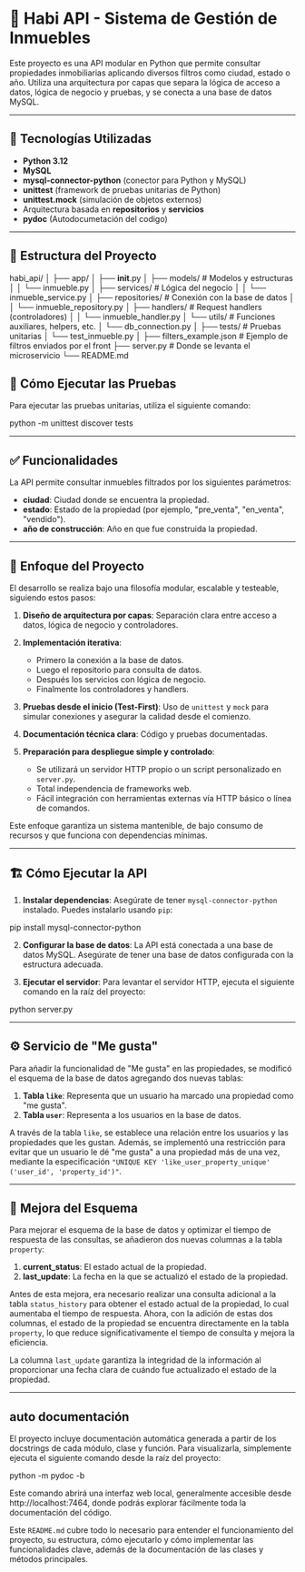 # 🏡 Habi API - Sistema de Gestión de Inmuebles

Este proyecto es una API modular en Python que permite consultar propiedades inmobiliarias aplicando diversos filtros como ciudad, estado o año. Utiliza una arquitectura por capas que separa la lógica de acceso a datos, lógica de negocio y pruebas, y se conecta a una base de datos MySQL.

---

## 🚀 Tecnologías Utilizadas

- **Python 3.12**
- **MySQL**
- **mysql-connector-python** (conector para Python y MySQL)
- **unittest** (framework de pruebas unitarias de Python)
- **unittest.mock** (simulación de objetos externos)
- Arquitectura basada en **repositorios** y **servicios**
- **pydoc** (Autodocumetación del codigo)

---

## 📂 Estructura del Proyecto

habi_api/
│
├── app/
│   ├── __init__.py
│   ├── models/                  # Modelos y estructuras 
│   │   └── inmueble.py
│   ├── services/                # Lógica del negocio
│   │   └── inmueble_service.py
│   ├── repositories/           # Conexión con la base de datos
│   │   └── inmueble_repository.py
│   ├── handlers/               # Request handlers (controladores)
│   │   └── inmueble_handler.py
│   └── utils/                  # Funciones auxiliares, helpers, etc.
│       └── db_connection.py
│
├── tests/                      # Pruebas unitarias
│   └── test_inmueble.py
│
├── filters_example.json        # Ejemplo de filtros enviados por el front
├── server.py                   # Donde se levanta el microservicio
└── README.md
## 🧪 Cómo Ejecutar las Pruebas

Para ejecutar las pruebas unitarias, utiliza el siguiente comando:

python -m unittest discover tests


---

## ✅ Funcionalidades

La API permite consultar inmuebles filtrados por los siguientes parámetros:

- **ciudad**: Ciudad donde se encuentra la propiedad.
- **estado**: Estado de la propiedad (por ejemplo, "pre_venta", "en_venta", "vendido").
- **año de construcción**: Año en que fue construida la propiedad.

---

## 🧭 Enfoque del Proyecto

El desarrollo se realiza bajo una filosofía modular, escalable y testeable, siguiendo estos pasos:

1. **Diseño de arquitectura por capas**: Separación clara entre acceso a datos, lógica de negocio y controladores.
   
2. **Implementación iterativa**:
   - Primero la conexión a la base de datos.
   - Luego el repositorio para consulta de datos.
   - Después los servicios con lógica de negocio.
   - Finalmente los controladores y handlers.
   
3. **Pruebas desde el inicio (Test-First)**: Uso de `unittest` y `mock` para simular conexiones y asegurar la calidad desde el comienzo.

4. **Documentación técnica clara**: Código y pruebas documentadas.

5. **Preparación para despliegue simple y controlado**:
   - Se utilizará un servidor HTTP propio o un script personalizado en `server.py`.
   - Total independencia de frameworks web.
   - Fácil integración con herramientas externas vía HTTP básico o línea de comandos.

Este enfoque garantiza un sistema mantenible, de bajo consumo de recursos y que funciona con dependencias mínimas.

---

## 🏗️ Cómo Ejecutar la API

1. **Instalar dependencias**:
   Asegúrate de tener `mysql-connector-python` instalado. Puedes instalarlo usando `pip`:
   
pip install mysql-connector-python


2. **Configurar la base de datos**:
La API está conectada a una base de datos MySQL. Asegúrate de tener una base de datos configurada con la estructura adecuada.

3. **Ejecutar el servidor**:
Para levantar el servidor HTTP, ejecuta el siguiente comando en la raíz del proyecto:

python server.py


---

## ⚙️ Servicio de "Me gusta"

Para añadir la funcionalidad de "Me gusta" en las propiedades, se modificó el esquema de la base de datos agregando dos nuevas tablas:

1. **Tabla `like`**: Representa que un usuario ha marcado una propiedad como "me gusta".
2. **Tabla `user`**: Representa a los usuarios en la base de datos.

A través de la tabla `like`, se establece una relación entre los usuarios y las propiedades que les gustan. Además, se implementó una restricción para evitar que un usuario le dé "me gusta" a una propiedad más de una vez, mediante la especificación `"UNIQUE KEY 'like_user_property_unique' ('user_id', 'property_id')"`.

---

## 🔧 Mejora del Esquema

Para mejorar el esquema de la base de datos y optimizar el tiempo de respuesta de las consultas, se añadieron dos nuevas columnas a la tabla `property`:

1. **current_status**: El estado actual de la propiedad.
2. **last_update**: La fecha en la que se actualizó el estado de la propiedad.

Antes de esta mejora, era necesario realizar una consulta adicional a la tabla `status_history` para obtener el estado actual de la propiedad, lo cual aumentaba el tiempo de respuesta. Ahora, con la adición de estas dos columnas, el estado de la propiedad se encuentra directamente en la tabla `property`, lo que reduce significativamente el tiempo de consulta y mejora la eficiencia.

La columna `last_update` garantiza la integridad de la información al proporcionar una fecha clara de cuándo fue actualizado el estado de la propiedad.

---

## auto documentación
El proyecto incluye documentación automática generada a partir de los docstrings de cada módulo, clase y función.
Para visualizarla, simplemente ejecuta el siguiente comando desde la raíz del proyecto:

python -m pydoc -b

Este comando abrirá una interfaz web local, generalmente accesible desde http://localhost:7464, donde podrás explorar fácilmente toda la documentación del código.

Este `README.md` cubre todo lo necesario para entender el funcionamiento del proyecto, su estructura, cómo ejecutarlo y cómo implementar las funcionalidades clave, además de la documentación de las clases y métodos principales.





